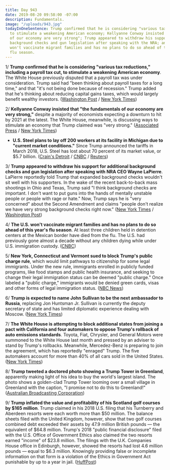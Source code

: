 ```yaml
---
title: Day 943
date: 2019-08-20 09:58:00 -07:00
description: Fundamentals.
image: "/uploads/943.jpg"
todayInOneSentence: Trump confirmed that he is considering "various tax reductions"
  to stimulate a weakening American economy; Kellyanne Conway insisted that "the fundamentals
  of our economy are very strong"; Trump appeared to withdraw his support for additional
  background checks and gun legislation after speaking with the NRA; and the U.S.
  won't vaccinate migrant families and has no plans to do so ahead of this year's
  flu season.
---
```


1/ **Trump confirmed that he is considering "various tax reductions," including a payroll tax cut, to stimulate a weakening American economy**. The White House previously disputed that a payroll tax was under consideration. Trump said had "been thinking about payroll taxes for a long time," and that "it's not being done because of recession." Trump added that he's thinking about reducing capital gains taxes, which would largely benefit wealthy investors. ([Washington Post](https://www.washingtonpost.com/politics/trump-confirms-hes-considering-a-payroll-tax-cut-amid-mounting-economic-concerns/2019/08/20/2c97e500-c37a-11e9-9986-1fb3e4397be4_story.html) / [New York Times](https://www.nytimes.com/2019/08/20/us/politics/trump-economy-recession-data.html))

2/ **Kellyanne Conway insisted that "the fundamentals of our economy are very strong,"** despite a majority of economists expecting a downturn to hit by 2021 at the latest. The White House, meanwhile, is discussing ways to stimulate an economy that Trump claimed was "very strong." ([Associated Press](https://apnews.com/4ad2fadb147145b49eb7e343ceb4aa2b) / [New York Times](https://www.nytimes.com/2019/08/19/business/trump-economy.html))

* **U.S. Steel plans to lay off 200 workers at its facility in Michigan due to "current market conditions."** Since Trump announced the tariffs in March 2018, U.S. Steel has lost about 70 percent of its market value, or $5.7 billion. ([Crain's Detroit](https://www.crainsdetroit.com/manufacturing/us-steel-cites-market-conditions-layoffs-idled-ecorse-plant) / [CNBC](https://www.cnbc.com/2019/08/19/us-steel-plans-to-lay-off-hundreds-of-workers-in-michigan.html) / [Reuters](https://www.reuters.com/article/us-u-s-steel-layoffs-idUSKCN1V91XQ))

3/ **Trump appeared to withdraw his support for additional background checks and gun legislation after speaking with NRA CEO Wayne LaPierre**. LaPierre reportedly told Trump that expanded background checks wouldn't sit well with his supporters. In the wake of the recent back-to-back mass shootings in Ohio and Texas, Trump said "I think background checks are important. I don't want to put guns into the hands of mentally unstable people or people with rage or hate." Now, Trump says he is "very concerned" about the Second Amendment and claims "people don't realize we have very strong background checks right now." ([New York Times](https://www.nytimes.com/2019/08/19/us/politics/trump-gun-laws.html) / [Washington Post](https://www.washingtonpost.com/politics/after-two-more-mass-shootings-trump-again-appears-to-back-away-from-gun-background-checks/2019/08/19/ddbf75e4-c2af-11e9-b72f-b31dfaa77212_story.html))

4/ **The U.S. won't vaccinate migrant families and has no plans to do so ahead of this year's flu season**. At least three children held in detention centers at the Mexican border have died from the flu. The U.S. had previously gone almost a decade without any children dying while under U.S. immigration custody. ([CNBC](https://www.cnbc.com/2019/08/20/the-us-wont-vaccinate-migrant-children-against-the-flu-at-border-camps.html))

5/ **New York, Connecticut and Vermont sued to block Trump's public charge rule**, which would limit pathways to citizenship for some legal immigrants. Under the new rule, immigrants enrolled in publicly funded programs, like food stamps and public health insurance, and seeking to change their legal immigration status can be deemed "public charge." Once labeled a "public charge," immigrants would be denied green cards, visas and other forms of legal immigration status. ([NBC News](https://www.nbcnews.com/news/latino/new-york-connecticut-vermont-sue-block-trump-s-public-charge-n1044276))

6/ **Trump is expected to name John Sullivan to be the next ambassador to Russia**, replacing Jon Huntsman Jr. Sullivan is currently the deputy secretary of state and has limited diplomatic experience dealing with Moscow. ([New York Times](https://www.nytimes.com/2019/08/20/us/politics/john-sullivan-trump-russia-ambassador.html))

7/ **The White House is attempting to block additional states from joining a pact with California and four automakers to oppose Trump's rollback of auto emissions standards**. Toyota, Fiat, Chrysler, and General Motors were summoned to the White House last month and pressed by an adviser to stand by Trump's rollbacks. Meanwhile, Mercedez-Benz is preparing to join the agreement, which has reportedly "enraged" Trump. The five automakers account for more than 40% of all cars sold in the United States. ([New York Times](https://www.nytimes.com/2019/08/20/climate/trump-auto-emissions-rollback-disarray.html))

8/ **Trump tweeted a doctored photo showing a Trump Tower in Greenland**, apparently making light of his idea to buy the world's largest island. The photo shows a golden-clad Trump Tower looming over a small village in Greenland with the caption, "I promise not to do this to Greenland!" ([Australian Broadcasting Corporation](https://www.abc.net.au/news/2019-08-20/donald-trump-tweets-image-of-trump-tower-on-greenland/11432120))

9/ **Trump inflated the value and profitability of his Scotland golf courses by $165 million**. Trump claimed in his 2018 U.S. filing that his Turnberry and Aberdeen resorts were each worth more than $50 million. The balance sheets filed with the United Kingdom, however, show that two golf courses combined debt exceeded their assets by 47.9 million British pounds ― the equivalent of $64.8 million. Trump's 2018 "public financial disclosure" filed with the U.S. Office of Government Ethics also claimed the two resorts earned "income" of $23.8 million. The filings with the U.K. Companies House office in Edinburgh, however, showed the resorts had lost 4.6 million pounds ― equal to $6.3 million. Knowingly providing false or incomplete information on that form is a violation of the Ethics in Government Act punishable by up to a year in jail. ([HuffPost](https://www.huffpost.com/entry/trump-scotland-golf-courses-inflating-value_n_5d5c1ccce4b05f62fbd5f559))